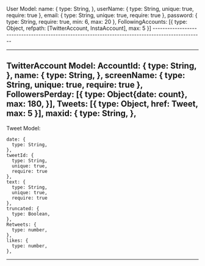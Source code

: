 User Model:
    name: {
      type: String,
    },
    userName: {
      type: String,
      unique: true,
      require: true
    },
    email: {
      type: String,
      unique: true,
      require: true
    },
    password: {
      type: String,
      require: true,
      min: 6,
      max: 20
    },
    FollowingAccounts: [{
      type: Object,
      refpath: [TwitterAccount, InstaAccount],
      max: 5
    }]
    --------------------------------------------------------------------------------------------------

<!-- 
Account Model:
	InstaAccount: {
		type: Object,
		href: InstaAccount
	},

  TwitterAccount: {
		type: Object,
		href: TwitterAccount
	}, -->

------------------------------------------------------------------------------------------------------

TwitterAccount Model:
    AccountId: {
        type: String,
      },
    name: {
        type: String,
      },
    screenName: {
      type: String,
      unique: true,
      require: true
    },
    FollowersPerday: [{
      type: Object{date: count},
      max: 180,
    }],
    Tweets: [{
      type: Object,
      href: Tweet,
      max: 5
    }],
      maxid: {
      type: String,
    },
--------------------------------------------------------------------------------------------------------
Tweet Model:

    date: {
      type: String,
    },
    tweetId: {
      type: String,
      unique: true,
      require: true
    },
    text: {
      type: String,
      unique: true,
      require: true
    },
    truncated: {
      type: Boolean,
    },
    Retweets: {
      type: number,
    },
    likes: {
      type: number,
    },
--------------------------------------------------------------------------------------------------------
